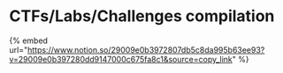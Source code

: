 # CTFs/Labs/Challenges compilation

{% embed url="https://www.notion.so/29009e0b3972807db5c8da995b63ee93?v=29009e0b397280dd9147000c675fa8c1&source=copy_link" %}
